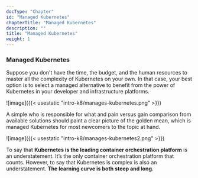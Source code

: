```yaml
---
docType: "Chapter"
id: "Managed Kubernetes"
chapterTitle: "Managed Kubernetes"
description: ""
title: "Managed Kubernetes"
weight: 1
---
```


### **Managed Kubernetes**

Suppose you don't have the time, the budget, and the human resources to master all the complexity of Kubernetes on your own. In that case, your best option is to select a managed alternative to benefit from the power of Kubernetes in your developer and infrastructure platforms.

![image]({{< usestatic "intro-k8/manages-kubernetes.png" >}})

A simple who is responsible for what and pain versus gain comparison from available solutions should paint a clear picture of the golden mean, which is managed Kubernetes for most newcomers to the topic at hand.

![image]({{< usestatic "intro-k8/manages-kubernetes2.png" >}})

To say that **Kubernetes is the leading container orchestration platform** is an understatement. It’s the only container orchestration platform that counts. However, to say that Kubernetes is complex is also an understatement. **The learning curve is both steep and long.**